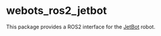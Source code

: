 # webots_ros2_jetbot

This package provides a ROS2 interface for the [JetBot](https://www.dexterindustries.com/jetbot-ai-kit/) robot.